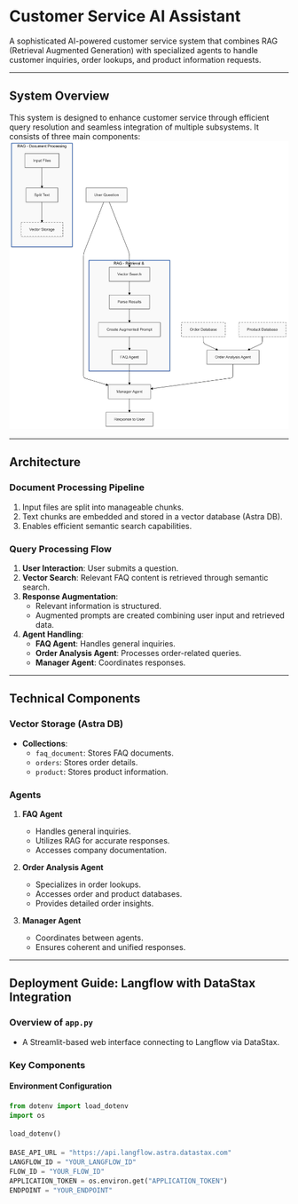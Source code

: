 # Customer Service AI Assistant

A sophisticated AI-powered customer service system that combines RAG (Retrieval Augmented Generation) with specialized agents to handle customer inquiries, order lookups, and product information requests.

---

## System Overview

This system is designed to enhance customer service through efficient query resolution and seamless integration of multiple subsystems. It consists of three main components:
![Workflow Architecture](Overview_Architecture.png)

---

## Architecture

### Document Processing Pipeline
1. Input files are split into manageable chunks.
2. Text chunks are embedded and stored in a vector database (Astra DB).
3. Enables efficient semantic search capabilities.

### Query Processing Flow
1. **User Interaction**: User submits a question.
2. **Vector Search**: Relevant FAQ content is retrieved through semantic search.
3. **Response Augmentation**:
   - Relevant information is structured.
   - Augmented prompts are created combining user input and retrieved data.
4. **Agent Handling**:
   - **FAQ Agent**: Handles general inquiries.
   - **Order Analysis Agent**: Processes order-related queries.
   - **Manager Agent**: Coordinates responses.

---

## Technical Components

### Vector Storage (Astra DB)
- **Collections**:
  - `faq_document`: Stores FAQ documents.
  - `orders`: Stores order details.
  - `product`: Stores product information.

### Agents
1. **FAQ Agent**
   - Handles general inquiries.
   - Utilizes RAG for accurate responses.
   - Accesses company documentation.

2. **Order Analysis Agent**
   - Specializes in order lookups.
   - Accesses order and product databases.
   - Provides detailed order insights.

3. **Manager Agent**
   - Coordinates between agents.
   - Ensures coherent and unified responses.

---

## Deployment Guide: Langflow with DataStax Integration

### Overview of `app.py`
- A Streamlit-based web interface connecting to Langflow via DataStax.

### Key Components

#### Environment Configuration
```python
from dotenv import load_dotenv
import os

load_dotenv()

BASE_API_URL = "https://api.langflow.astra.datastax.com"
LANGFLOW_ID = "YOUR_LANGFLOW_ID"
FLOW_ID = "YOUR_FLOW_ID"
APPLICATION_TOKEN = os.environ.get("APPLICATION_TOKEN")
ENDPOINT = "YOUR_ENDPOINT"
